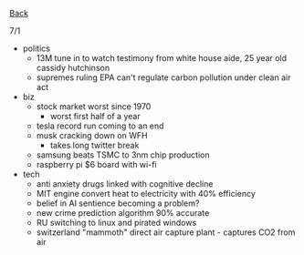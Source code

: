 [Back](./index.md)

7/1
- politics
  - 13M tune in to watch testimony from white house aide, 25 year old cassidy hutchinson 
  - supremes ruling EPA can't regulate carbon pollution under clean air act  
- biz
  - stock market worst since 1970
    - worst first half of a year 
  - tesla record run coming to an end
  - musk cracking down on WFH
    - takes long twitter break 
  - samsung beats TSMC to 3nm chip production 
  - raspberry pi $6 board with wi-fi 
- tech
  - anti anxiety drugs linked with cognitive decline
  - MIT engine convert heat to electricity with 40% efficiency
  - belief in AI sentience becoming a problem?
  - new crime prediction algorithm 90% accurate 
  - RU switching to linux and pirated windows 
  - switzerland "mammoth" direct air capture plant - captures CO2 from air 